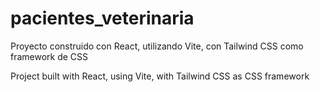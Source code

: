 # pacientes_veterinaria
Proyecto construido con React, utilizando Vite, con Tailwind CSS como framework de CSS

Project built with React, using Vite, with Tailwind CSS as CSS framework
